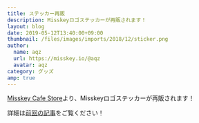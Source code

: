 ```yaml
---
title: ステッカー再販
description: Misskeyロゴステッカーが再販されます！
layout: blog
date: 2019-05-12T13:40:00+09:00
thumbnail: /files/images/imports/2018/12/sticker.png
author:
  name: aqz
  url: https://misskey.io/@aqz
  avatar: aqz
category: グッズ
amp: true
---
```

[Misskey Cafe Store](https://msky-cafe.booth.pm/)より、Misskeyロゴステッカーが再販されます！

詳細は[前回の記事](../../../2018/12/023_sticker/)をご覧ください！